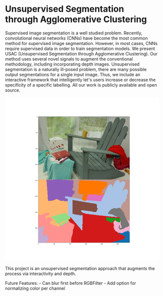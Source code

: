 # Unsupervised Segmentation through Agglomerative Clustering

Supervised image segmentation is a well studied problem. Recently, convolutional neural networks (CNNs) have become the most common method for supervised image segmentation. However, in most cases, CNNs require supervised data in order to train segmentation models. We present USAC (Unsupervised Segmentation through Agglomerative Clustering). Our method uses several novel signals to augment the conventional methodology, including incorporating depth images. Unsupervised segmentation is a naturally ill-posed problem, there are many possible output segmentations for a single input image. Thus, we include an interactive framework that intelligently let's users increase or decrease the specificity of a specific labelling. All our work is publicly available and open source.

![Example Segmentation](doc_imgs/Figure_1.png)

This project is an unsupervised segmentation approach that augments the process via interactivity and depth.

Future Features:
	-  Can blur first before RGBFilter
	-  Add option for normalizing color per channel
